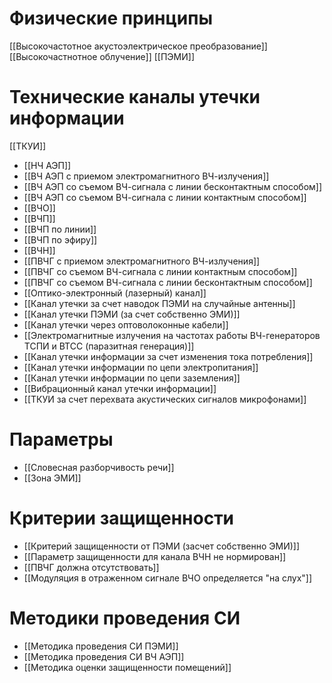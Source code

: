 

# Физические принципы
[[Высокочастотное акустоэлектрическое преобразование]]
[[Высокочастнотное облучение]]
[[ПЭМИ]]

# Технические каналы утечки информации
[[ТКУИ]]

- [[НЧ АЭП]]
- [[ВЧ АЭП с приемом электромагнитного ВЧ-излучения]]
- [[ВЧ АЭП со съемом ВЧ-сигнала с линии бесконтактным способом]]
- [[ВЧ АЭП со съемом ВЧ-сигнала с линии контактным способом]]
- [[ВЧО]]
- [[ВЧП]]
- [[ВЧП по линии]]
- [[ВЧП по эфиру]]
- [[ВЧН]]
- [[ПВЧГ с приемом электромагнитного ВЧ-излучения]]
- [[ПВЧГ со съемом ВЧ-сигнала с линии контактным способом]]
- [[ПВЧГ со съемом ВЧ-сигнала с линии бесконтактным способом]]	
- [[Оптико-электронный (лазерный) канал]]
- [[Канал утечки за счет наводок ПЭМИ на случайные антенны]]
- [[Канал утечки ПЭМИ (за счет собственно ЭМИ)]]
- [[Канал утечки через оптоволоконные кабели]]
- [[Электромагнитные излучения на частотах работы ВЧ-генераторов ТСПИ и ВТСС (паразитная генерация)]]
- [[Канал утечки информации за счет изменения тока потребления]]
- [[Канал утечки информации по цепи электропитания]]
- [[Канал утечки информации по цепи заземления]]
- [[Вибрационный канал утечки информации]]
- [[ТКУИ за счет перехвата акустических сигналов микрофонами]]

# Параметры
- [[Словесная разборчивость речи]]
- [[Зона ЭМИ]]
# Критерии защищенности
- [[Критерий защищенности от ПЭМИ (засчет собственно ЭМИ)]]
- [[Параметр защищенности для канала ВЧН не нормирован]]
- [[ПВЧГ должна отсутствовать]]
- [[Модуляция в отраженном сигнале ВЧО определяется "на слух"]]


# Методики проведения СИ
- [[Методика проведения СИ ПЭМИ]]
- [[Методика проведения СИ ВЧ АЭП]]
- [[Методика оценки защищенности помещений]]